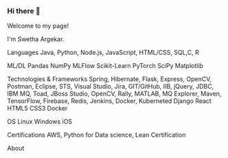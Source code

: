 ### Hi there 👋
Welcome to my page!

I'm Swetha Argekar.
<!--learning ML/DL without falling on my bottom. Open to collaborating on interesting and innovative projects.<!-->

Languages
Java, Python, Node.js, JavaScript, HTML/CSS, SQL,C, R

ML/DL
Pandas NumPy MLFlow Scikit-Learn PyTorch SciPy Matplotlib

Technologies & Frameworks
Spring, Hibernate, Flask, Express, OpenCV, Postman, Eclipse, STS, Visual Studio, Jira, GIT/GitHub, IIB, jQuery, JDBC, IBM MQ, Toad, JBoss Studio, OpenCV, Rally, MATLAB, MQ Explorer, Maven, TensorFlow, Firebase, Redis, Jenkins, Docker, Kuberneted
Django React HTML5 CSS3 Docker

OS
Linux Windows iOS

Certifications
AWS, Python for Data science, Lean Certification


About
<!--
**sargekar/sargekar** is a ✨ _special_ ✨ repository because its `README.md` (this file) appears on your GitHub profile.

Here are some ideas to get you started:

- 🔭 I’m currently working on ...
- 🌱 I’m currently learning ...
- 👯 I’m looking to collaborate on ...
- 🤔 I’m looking for help with ...
- 💬 Ask me about ...
- 📫 How to reach me: ...
- 😄 Pronouns: ...
- ⚡ Fun fact: ...
-->

